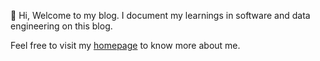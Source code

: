 👋 Hi, Welcome to my blog. I document my learnings in software and data engineering on this blog.

Feel free to visit my [homepage](https://jithendray.github.io/) to know more about me.